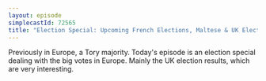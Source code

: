 ```yaml
---
layout: episode
simplecastId: 72565
title: "Election Special: Upcoming French Elections, Maltese & UK Election results"
---
```


Previously in Europe, a Tory majority. Today's episode is an election special dealing with the big votes in Europe. Mainly the UK election results, which are very interesting.
